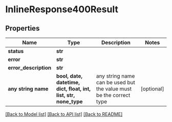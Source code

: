 # InlineResponse400Result


## Properties
Name | Type | Description | Notes
------------ | ------------- | ------------- | -------------
**status** | **str** |  | 
**error** | **str** |  | 
**error_description** | **str** |  | 
**any string name** | **bool, date, datetime, dict, float, int, list, str, none_type** | any string name can be used but the value must be the correct type | [optional]

[[Back to Model list]](../README.md#documentation-for-models) [[Back to API list]](../README.md#documentation-for-api-endpoints) [[Back to README]](../README.md)


